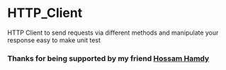 # HTTP_Client
HTTP Client to send requests via different methods and manipulate your response easy to make unit test

### Thanks for being supported by my friend [Hossam Hamdy](https://github.com/0xGhazy) 
